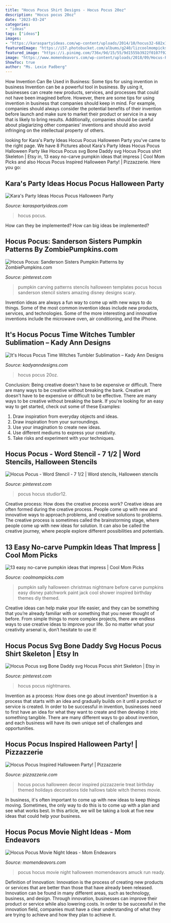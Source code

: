```yaml
---
title: "Hocus Pocus Shirt Designs - Hocus Pocus 20oz"
description: "Hocus pocus 20oz"
date: "2023-03-24"
categories:
- "ideas"
tags: ["ideas"]
images:
- "https://karaspartyideas.com/wp-content/uploads/2014/10/hocus32-682x1024.jpeg"
featuredImage: "https://i57.photobucket.com/albums/g240/lizcoolmompicks/15-cool-mom-picks/no-carve-pumpkin-ideas-sally-patchwork-pumpkin_zpsuvzdotte.jpg"
featured_image: "https://i.pinimg.com/736x/9d/15/55/9d1555b3922f0107f92002dab50493c5.jpg"
image: "https://www.momendeavors.com/wp-content/uploads/2018/09/Hocus-Pocus-Movie-Night-Ideas-500x1024.jpg"
ShowToc: true
author: "Ms. Lexie Padberg"
---
```



How Invention Can Be Used in Business: Some tips for using invention in business
Invention can be a powerful tool in business. By using it, businesses can create new products, services, and processes that could not have been imagined before. However, there are some tips for using invention in business that companies should keep in mind. For example, companies should always consider the potential benefits of their invention before launch and make sure to market their product or service in a way that is likely to bring results. Additionally, companies should be careful about plagiarizing other companies’ inventions and should also avoid infringing on the intellectual property of others.

	

		
looking for Kara&#039;s Party Ideas Hocus Pocus Halloween Party you've came to the right page. We have 8 Pictures about Kara&#039;s Party Ideas Hocus Pocus Halloween Party like Hocus Pocus svg Bone Daddy svg Hocus Pocus shirt Skeleton | Etsy in, 13 easy no-carve pumpkin ideas that impress | Cool Mom Picks and also Hocus Pocus Inspired Halloween Party! | Pizzazzerie. Here you go:
		
    
## Kara&#039;s Party Ideas Hocus Pocus Halloween Party

<img loading=lazy src="https://karaspartyideas.com/wp-content/uploads/2014/10/hocus32-682x1024.jpeg" onerror="this.onerror=null;this.src='https://tse1.mm.bing.net/th?id=OIP.__4LXXxZCmyF2MwNRjos1QHaLH&amp;pid=15.1';" alt="Kara&#039;s Party Ideas Hocus Pocus Halloween Party">

_Source: karaspartyideas.com_

>hocus pocus. 

	

How can they be implemented?
How can big ideas be implemented?

    
## Hocus Pocus: Sanderson Sisters Pumpkin Patterns By ZombiePumpkins.com

<img loading=lazy src="https://i.pinimg.com/736x/f6/37/38/f637388ab47a630159ac72004766c20a.jpg" onerror="this.onerror=null;this.src='https://tse3.mm.bing.net/th?id=OIP.MLzfmj0h6zY_C-iRS4KqugHaFj&amp;pid=15.1';" alt="Hocus Pocus: Sanderson Sisters Pumpkin Patterns by ZombiePumpkins.com">

_Source: pinterest.com_

>pumpkin carving patterns stencils halloween templates pocus hocus sanderson stencil sisters amazing disney designs scary. 

	

Invention ideas are always a fun way to come up with new ways to do things. Some of the most common invention ideas include new products, services, and technologies. Some of the more interesting and innovative inventions include the microwave oven, air conditioning, and the iPhone.

    
## It&#039;s Hocus Pocus Time Witches Tumbler Sublimation – Kady Ann Designs

<img loading=lazy src="https://cdn.shopify.com/s/files/1/0441/3928/2594/products/itshocuspocustimewitches_1024x1024.jpg?v=1626127140" onerror="this.onerror=null;this.src='https://tse4.mm.bing.net/th?id=OIP.3OEY9NLpUcCsZq1kvGBPQgHaF7&amp;pid=15.1';" alt="It&#039;s Hocus Pocus Time Witches Tumbler Sublimation – Kady Ann Designs">

_Source: kadyanndesigns.com_

>hocus pocus 20oz. 

	

Conclusion: Being creative doesn't have to be expensive or difficult. There are many ways to be creative without breaking the bank.
Creative art doesn't have to be expensive or difficult to be effective. There are many ways to be creative without breaking the bank. If you're looking for an easy way to get started, check out some of these Examples: 
1. Draw inspiration from everyday objects and ideas.
2. Draw inspiration from your surroundings.
3. Use your imagination to create new ideas. 
4. Use different mediums to express your creativity.
5. Take risks and experiment with your techniques.

    
## Hocus Pocus - Word Stencil - 7 1/2 | Word Stencils, Halloween Stencils

<img loading=lazy src="https://i.pinimg.com/736x/81/d7/7c/81d77cb837ec1932b69bf400fbd9a625.jpg" onerror="this.onerror=null;this.src='https://tse4.mm.bing.net/th?id=OIP.dBCJjVTRi7jMYhlM4de9EwHaGD&amp;pid=15.1';" alt="Hocus Pocus - Word Stencil - 7 1/2 | Word stencils, Halloween stencils">

_Source: pinterest.com_

>pocus hocus studior12. 

	

Creative process: How does the creative process work?
Creative ideas are often formed during the creative process. People come up with new and innovative ways to approach problems, and creative solutions to problems. The creative process is sometimes called the brainstorming stage, where people come up with new ideas for solution. It can also be called the creative journey, where people explore different possibilities and potentials.

    
## 13 Easy No-carve Pumpkin Ideas That Impress | Cool Mom Picks

<img loading=lazy src="https://i57.photobucket.com/albums/g240/lizcoolmompicks/15-cool-mom-picks/no-carve-pumpkin-ideas-sally-patchwork-pumpkin_zpsuvzdotte.jpg" onerror="this.onerror=null;this.src='https://tse3.mm.bing.net/th?id=OIP.siaiSfByisS1G70uJ_42QAHaLH&amp;pid=15.1';" alt="13 easy no-carve pumpkin ideas that impress | Cool Mom Picks">

_Source: coolmompicks.com_

>pumpkin sally halloween christmas nightmare before carve pumpkins easy disney patchwork paint jack cool shower inspired birthday themes diy themed. 

	

Creative ideas can help make your life easier, and they can be something that you’re already familiar with or something that you never thought of before. From simple things to more complex projects, there are endless ways to use creative ideas to improve your life. So no matter what your creativity arsenal is, don’t hesitate to use it!

    
## Hocus Pocus Svg Bone Daddy Svg Hocus Pocus Shirt Skeleton | Etsy In

<img loading=lazy src="https://i.pinimg.com/736x/9d/15/55/9d1555b3922f0107f92002dab50493c5.jpg" onerror="this.onerror=null;this.src='https://tse3.mm.bing.net/th?id=OIP.q3jSHzbk7vlhXR6tl1TFjwHaEo&amp;pid=15.1';" alt="Hocus Pocus svg Bone Daddy svg Hocus Pocus shirt Skeleton | Etsy in">

_Source: pinterest.com_

>hocus pocus nightmares. 

	

Invention as a process: How does one go about invention?
Invention is a process that starts with an idea and gradually builds on it until a product or service is created. In order to be successful in invention, businesses need to first have an idea for what they want to create and then develop it into something tangible. There are many different ways to go about invention, and each business will have its own unique set of challenges and opportunities.

    
## Hocus Pocus Inspired Halloween Party! | Pizzazzerie

<img loading=lazy src="http://pizzazzerie.com/wp-content/uploads/2014/10/Hocus-Pocus-03.png" onerror="this.onerror=null;this.src='https://tse1.mm.bing.net/th?id=OIP.qnIlH448wunfNyrb2kR28gHaLH&amp;pid=15.1';" alt="Hocus Pocus Inspired Halloween Party! | Pizzazzerie">

_Source: pizzazzerie.com_

>hocus pocus halloween decor inspired pizzazzerie treat birthday themed holidays decorations tide hallows table witch themes movie. 

	

In business, it's often important to come up with new ideas to keep things moving. Sometimes, the only way to do this is to come up with a plan and see what works best. In this article, we will be taking a look at five new ideas that could help your business.

    
## Hocus Pocus Movie Night Ideas - Mom Endeavors

<img loading=lazy src="https://www.momendeavors.com/wp-content/uploads/2018/09/Hocus-Pocus-Movie-Night-Ideas-500x1024.jpg" onerror="this.onerror=null;this.src='https://tse1.mm.bing.net/th?id=OIP.I-EjSS1c5Uc68XNH2HzzAwHaPK&amp;pid=15.1';" alt="Hocus Pocus Movie Night Ideas - Mom Endeavors">

_Source: momendeavors.com_

>pocus hocus movie night halloween momendeavors amuck run ready. 

	

Definition of Innovation:
Innovation is the process of creating new products or services that are better than those that have already been released. Innovation can be found in many different areas, such as technology, business, and design. Through innovation, businesses can improve their product or service while also lowering costs. In order to be successful in the innovation field, companies must have a clear understanding of what they are trying to achieve and how they plan to achieve it.

